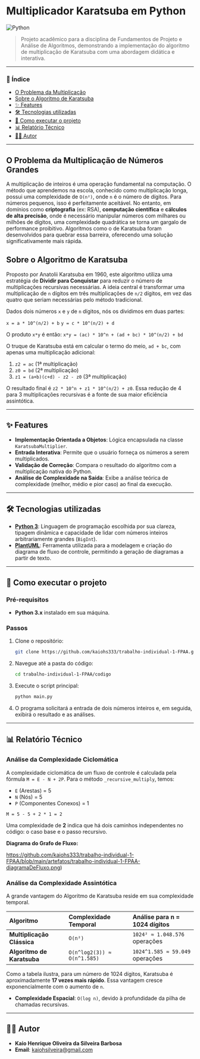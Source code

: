 # Multiplicador Karatsuba em Python

![Python](https://img.shields.io/badge/python-3.10+-blue.svg)

> Projeto acadêmico para a disciplina de Fundamentos de Projeto e Análise de Algoritmos, demonstrando a implementação do algoritmo de multiplicação de Karatsuba com uma abordagem didática e interativa.

---

### 📖 Índice

*   [O Problema da Multiplicação](#o-problema-da-multiplicação-de-números-grandes)
*   [Sobre o Algoritmo de Karatsuba](#sobre-o-algoritmo-de-karatsuba)
*   [✨ Features](#-features)
*   [🛠️ Tecnologias utilizadas](#️-tecnologias-utilizadas)
*   [🚀 Como executar o projeto](#-como-executar-o-projeto)
*   [📊 Relatório Técnico](#-relatório-técnico)
*   [👨‍💻 Autor](#-autor)

---

## O Problema da Multiplicação de Números Grandes

A multiplicação de inteiros é uma operação fundamental na computação. O método que aprendemos na escola, conhecido como multiplicação longa, possui uma complexidade de `O(n²)`, onde `n` é o número de dígitos. Para números pequenos, isso é perfeitamente aceitável. No entanto, em domínios como **criptografia** (ex: RSA), **computação científica** e **cálculos de alta precisão**, onde é necessário manipular números com milhares ou milhões de dígitos, uma complexidade quadrática se torna um gargalo de performance proibitivo. Algoritmos como o de Karatsuba foram desenvolvidos para quebrar essa barreira, oferecendo uma solução significativamente mais rápida.

## Sobre o Algoritmo de Karatsuba

Proposto por Anatolii Karatsuba em 1960, este algoritmo utiliza uma estratégia de **Dividir para Conquistar** para reduzir o número de multiplicações recursivas necessárias. A ideia central é transformar uma multiplicação de `n` dígitos em três multiplicações de `n/2` dígitos, em vez das quatro que seriam necessárias pelo método tradicional.

Dados dois números `x` e `y` de `n` dígitos, nós os dividimos em duas partes:

`x = a * 10^(n/2) + b`
`y = c * 10^(n/2) + d`

O produto `x*y` é então:
`x*y = (ac) * 10^n + (ad + bc) * 10^(n/2) + bd`

O truque de Karatsuba está em calcular o termo do meio, `ad + bc`, com apenas uma multiplicação adicional:

1.  `z2 = ac` (1ª multiplicação)
2.  `z0 = bd` (2ª multiplicação)
3.  `z1 = (a+b)(c+d) - z2 - z0` (3ª multiplicação)

O resultado final é `z2 * 10^n + z1 * 10^(n/2) + z0`. Essa redução de 4 para 3 multiplicações recursivas é a fonte de sua maior eficiência assintótica.

---

## ✨ Features

*   **Implementação Orientada a Objetos**: Lógica encapsulada na classe `KaratsubaMultiplier`.
*   **Entrada Interativa**: Permite que o usuário forneça os números a serem multiplicados.
*   **Validação de Correção**: Compara o resultado do algoritmo com a multiplicação nativa do Python.
*   **Análise de Complexidade na Saída**: Exibe a análise teórica de complexidade (melhor, médio e pior caso) ao final da execução.

---

## 🛠️ Tecnologias utilizadas

*   **[Python 3](https://www.python.org/)**: Linguagem de programação escolhida por sua clareza, tipagem dinâmica e capacidade de lidar com números inteiros arbitrariamente grandes (`BigInt`).
*   **[PlantUML](https://plantuml.com/)**: Ferramenta utilizada para a modelagem e criação do diagrama de fluxo de controle, permitindo a geração de diagramas a partir de texto.

---

## 🚀 Como executar o projeto

### Pré-requisitos

*   **Python 3.x** instalado em sua máquina.

### Passos

1.  Clone o repositório:
    ```bash
    git clone https://github.com/kaiohs333/trabalho-individual-1-FPAA.git
    ```
2.  Navegue até a pasta do código:
    ```bash
    cd trabalho-individual-1-FPAA/codigo
    ```
3.  Execute o script principal:
    ```bash
    python main.py
    ```
4.  O programa solicitará a entrada de dois números inteiros e, em seguida, exibirá o resultado e as análises.

---

## 📊 Relatório Técnico

### Análise da Complexidade Ciclomática

A complexidade ciclomática de um fluxo de controle é calculada pela fórmula `M = E - N + 2P`. Para o método `_recursive_multiply`, temos:
*   `E` (Arestas) = 5
*   `N` (Nós) = 5
*   `P` (Componentes Conexos) = 1

`M = 5 - 5 + 2 * 1 = 2`

Uma complexidade de **2** indica que há dois caminhos independentes no código: o caso base e o passo recursivo.

**Diagrama do Grafo de Fluxo:**

https://github.com/kaiohs333/trabalho-individual-1-FPAA/blob/main/artefatos/trabalho-individual-1-FPAA-diagramaDeFluxo.png)

### Análise da Complexidade Assintótica

A grande vantagem do Algoritmo de Karatsuba reside em sua complexidade temporal.

| Algoritmo | Complexidade Temporal | Análise para n = 1024 dígitos |
| :--- | :--- | :--- |
| **Multiplicação Clássica** | `O(n²)` | `1024² ≈ 1.048.576` operações |
| **Algoritmo de Karatsuba** | `O(n^log2(3)) ≈ O(n^1.585)` | `1024^1.585 ≈ 59.049` operações |

Como a tabela ilustra, para um número de 1024 dígitos, Karatsuba é aproximadamente **17 vezes mais rápido**. Essa vantagem cresce exponencialmente com o aumento de `n`.

*   **Complexidade Espacial**: `O(log n)`, devido à profundidade da pilha de chamadas recursivas.

---

## 👨‍💻 Autor

*   **Kaio Henrique Oliveira da Silveira Barbosa**
*   **Email**: kaiohsilveira@gmail.com
